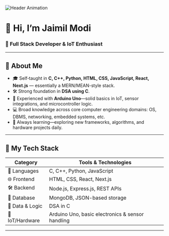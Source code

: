 ![Header Animation](https://github.com/JaimilModi/JaimilModi/raw/main/assets/header.gif)

# 👋 Hi, I’m **Jaimil Modi**

### 🎯 Full Stack Developer & IoT Enthusiast

---

## 🚀 About Me

- 🎓 Self‑taught in **C, C++, Python, HTML, CSS, JavaScript, React, Next.js** — essentially a MERN/MEAN-style stack.
- 🛠️ Strong foundation in **DSA using C**.
- 📡 Experienced with **Arduino Uno**—solid basics in IoT, sensor integrations, and microcontroller logic.
- 💻 Broad knowledge across core computer engineering domains: OS, DBMS, networking, embedded systems, etc.
- 🌱 Always learning—exploring new frameworks, algorithms, and hardware projects daily.

---

## 🧰 My Tech Stack

| Category       | Tools & Technologies                                 |
|----------------|-----------------------------------------------------|
| 📝 Languages    | C, C++, Python, JavaScript                         |
| 🌐 Frontend     | HTML, CSS, React, Next.js                          |
| 🛠️ Backend      | Node.js, Express.js, REST APIs                     |
| 💾 Database     | MongoDB, JSON-based storage                        |
| 🧩 Data & Logic | DSA in C                                           |
| 🔌 IoT/Hardware | Arduino Uno, basic electronics & sensor handling   |

---
